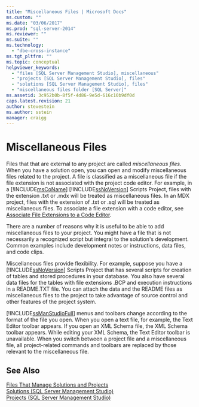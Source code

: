 ```yaml
---
title: "Miscellaneous Files | Microsoft Docs"
ms.custom: ""
ms.date: "03/06/2017"
ms.prod: "sql-server-2014"
ms.reviewer: ""
ms.suite: ""
ms.technology: 
  - "dbe-cross-instance"
ms.tgt_pltfrm: ""
ms.topic: conceptual
helpviewer_keywords: 
  - "files [SQL Server Management Studio], miscellaneous"
  - "projects [SQL Server Management Studio], files"
  - "solutions [SQL Server Management Studio], files"
  - "miscellaneous files folder [SQL Server]"
ms.assetid: 3c952b0b-8f5f-4d86-9e5d-616c10b9df0d
caps.latest.revision: 21
author: stevestein
ms.author: sstein
manager: craigg
---
```

# Miscellaneous Files
  Files that that are external to any project are called *miscellaneous files*. When you have a solution open, you can open and modify miscellaneous files related to the project. A file is classified as a miscellaneous file if the file extension is not associated with the project code editor. For example, in a [!INCLUDE[msCoName](../../includes/msconame-md.md)] [!INCLUDE[ssNoVersion](../../includes/ssnoversion-md.md)] Scripts Project, files with the extension .txt or .mdx will be treated as miscellaneous files. In an MDX project, files with the extension of .txt or .sql will be treated as miscellaneous files. To associate a file extension with a code editor, see [Associate File Extensions to a Code Editor](../../relational-databases/scripting/associate-file-extensions-to-a-code-editor.md).  
  
 There are a number of reasons why it is useful to be able to add miscellaneous files to your project. You might have a file that is not necessarily a recognized script but integral to the solution's development. Common examples include development notes or instructions, data files, and code clips.  
  
 Miscellaneous files provide flexibility. For example, suppose you have a [!INCLUDE[ssNoVersion](../../includes/ssnoversion-md.md)] Scripts Project that has several scripts for creation of tables and stored procedures in your database. You also have several data files for the tables with file extensions .BCP and execution instructions in a README.TXT file. You can attach the data and the README files as miscellaneous files to the project to take advantage of source control and other features of the project system.  
  
 [!INCLUDE[ssManStudioFull](../../includes/ssmanstudiofull-md.md)] menus and toolbars change according to the format of the file you open. When you open a text file, for example, the Text Editor toolbar appears. If you open an XML Schema file, the XML Schema toolbar appears. While editing your XML Schema, the Text Editor toolbar is unavailable. When you switch between a project file and a miscellaneous file, all project-related commands and toolbars are replaced by those relevant to the miscellaneous file.  
  
## See Also  
 [Files That Manage Solutions and Projects](files-that-manage-solutions-and-projects.md)   
 [Solutions &#40;SQL Server Management Studio&#41;](solutions-sql-server-management-studio.md)   
 [Projects &#40;SQL Server Management Studio&#41;](projects-sql-server-management-studio.md)  
  
  
